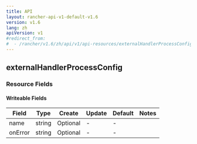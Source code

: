 ```yaml
---
title: API
layout: rancher-api-v1-default-v1.6
version: v1.6
lang: zh
apiVersion: v1
#redirect_from:
#  - /rancher/v1.6/zh/api/v1/api-resources/externalHandlerProcessConfig/
---
```


## externalHandlerProcessConfig



### Resource Fields

#### Writeable Fields

Field | Type | Create | Update | Default | Notes
---|---|---|---|---|---
name | string | Optional | - | - | 
onError | string | Optional | - | - | 



<br>
